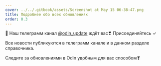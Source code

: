 ```yaml
---
cover: ../../.gitbook/assets/Screenshot at May 15 06-38-47.png
title: Подробнее обо всех обновлениях
order: 0.3
---
```


🌟 Наш телеграмм канал [@odin_update](https://t.me/+JoF696WdDTxlNjhi) ждёт вас❣ Присоединяйтесь ✓

Все новости публикуются в телеграмм канале и в данном разделе справочника.

Следите за обновлениями в Odin удобным для вас способом❣